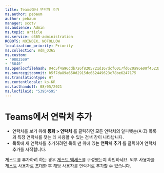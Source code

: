 ```yaml
---
title: Teams에서 연락처 추가
ms.author: pebaum
author: pebaum
manager: scotv
ms.audience: Admin
ms.topic: article
ms.service: o365-administration
ROBOTS: NOINDEX, NOFOLLOW
localization_priority: Priority
ms.collection: Adm_O365
ms.custom:
- "9002509"
- "5040"
ms.openlocfilehash: 04c5f4a96cdb726f8205721d167dcf6017fd620a96e00f4523a70872ce56f6ad
ms.sourcegitcommit: b5f7da89a650d2915dc652449623c78be6247175
ms.translationtype: HT
ms.contentlocale: ko-KR
ms.lasthandoff: 08/05/2021
ms.locfileid: "53954595"
---
```

# <a name="add-contacts-in-teams"></a>Teams에서 연락처 추가

- 연락처를 보기 위해 **통화 > 연락처** 를 클릭하면 모든 연락처의 알파벳순(A-Z) 목록과 특정 연락처를 찾는 데 사용할 수 있는 검색 창이 나타납니다. 
- 목록에 새 연락처를 추가하려면 목록 맨 위에 있는 **연락처 추가** 를 클릭하여 연락처 추가를 시작합니다.

게스트를 추가하려 하는 경우 [게스트 액세스](https://docs.microsoft.com/microsoftteams/set-up-guests)를 구성했는지 확인하세요. 외부 사용자를 게스트 사용자로 초대한 후 해당 사용자를 연락처로 추가할 수 있습니다.
